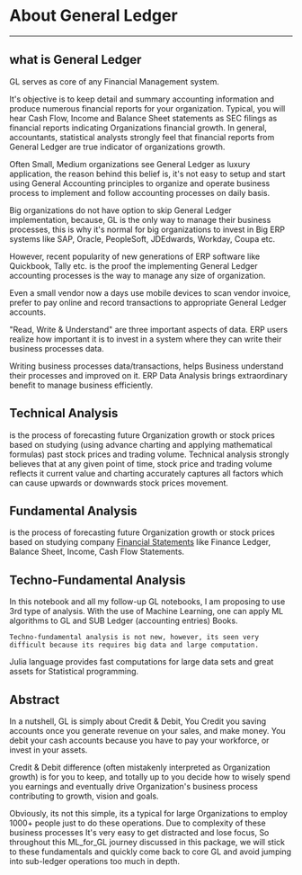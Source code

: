 # About General Ledger

---

## what is General Ledger

GL serves as core of any Financial Management system.

It's objective is to keep detail and summary accounting information and produce numerous financial reports for your organization.
Typical, you will hear Cash Flow, Income and Balance Sheet statements as SEC filings as financial reports indicating Organizations financial growth.
In general, accountants, statistical analysts strongly feel that financial reports from General Ledger are true indicator of organizations growth.

Often Small, Medium organizations see General Ledger as luxury application, the reason behind this belief is, it's not easy to setup and start using General Accounting principles to organize and operate business process to implement and follow accounting processes on daily basis.

Big organizations do not have option to skip General Ledger implementation, because, GL is the only way to manage their business processes, this is why it's normal for big organizations to invest in Big ERP systems like SAP, Oracle, PeopleSoft, JDEdwards, Workday, Coupa etc.

However, recent popularity of new generations of ERP software like Quickbook, Tally etc. is the proof the implementing General Ledger accounting processes is the way to manage any size of organization. 

Even a small vendor now a days use mobile devices to scan vendor invoice, prefer to pay online and record transactions to appropriate General Ledger accounts.

"Read, Write & Understand" are three important aspects of data. ERP users realize how important it is to invest in a system where they can write their business processes data.

Writing business processes data/transactions, helps Business understand their processes and improved on it.
ERP Data Analysis brings extraordinary benefit to manage business efficiently.

## Technical Analysis

is the process of forecasting future Organization growth or stock prices based on studying (using advance charting and applying mathematical formulas) past stock prices and trading volume.
Technical analysis strongly believes that at any given point of time, stock price and trading volume reflects it current value and charting accurately captures all factors which can cause upwards or downwards stock prices movement.

## Fundamental Analysis

is the process of forecasting future Organization growth or stock prices based on studying company [Financial Statements](@ref) like Finance Ledger, Balance Sheet, Income, Cash Flow Statements.

## Techno-Fundamental Analysis

In this notebook and all my follow-up GL notebooks, I am proposing to use 3rd type of analysis.
With the use of Machine Learning, one can apply ML algorithms to GL and SUB Ledger (accounting entries) Books.

`Techno-fundamental analysis is not new, however, its seen very difficult because its requires big data and large computation.`

Julia language provides fast computations for large data sets and great assets for Statistical programming.

## Abstract

In a nutshell, GL is simply about Credit & Debit, You Credit you saving accounts once you generate revenue on your sales, and make money. You debit your cash accounts because you have to pay your workforce, or invest in your assets.

Credit & Debit difference (often mistakenly interpreted as Organization growth) is for you to keep, and totally up to you decide how to wisely spend you earnings and eventually drive Organization's business process contributing to growth, vision and goals.

Obviously, its not this simple, its a typical for large Organizations to employ 1000+ people just to do these operations.
Due to complexity of these business processes It's very easy to get distracted and lose focus, So throughout this ML_for_GL journey discussed in this package, we will stick to these fundamentals and quickly come back to core GL and avoid jumping into sub-ledger operations too much in depth.
